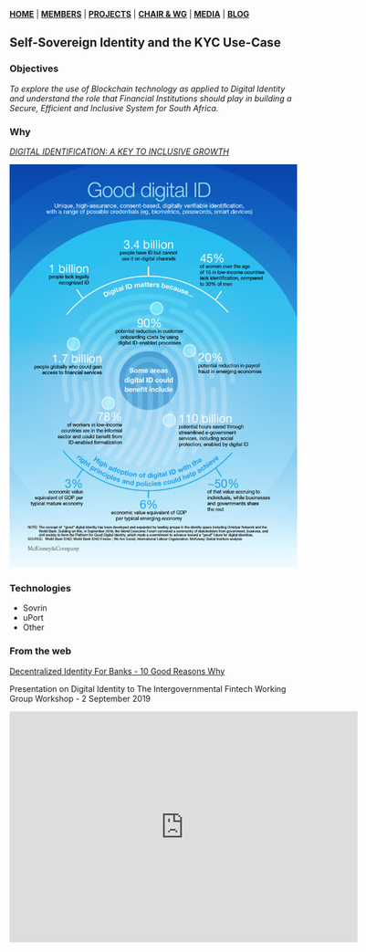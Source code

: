 [**HOME**](https://www.safbc.co.za) | [**MEMBERS**](/members/) | [**PROJECTS**](/projects/) | [**CHAIR & WG**](/committees/) | [**MEDIA**](/media/) | [**BLOG**](/blog/)

## Self-Sovereign Identity and the KYC Use-Case

### Objectives

_To explore the use of Blockchain technology as applied to Digital Identity and understand the role that Financial Institutions should play in building a Secure, Efficient and Inclusive System for South Africa._

### Why

[_DIGITAL IDENTIFICATION: A KEY TO INCLUSIVE GROWTH_](https://www.mckinsey.com/featured-insights/innovation-and-growth/the-value-of-digital-id-for-the-global-economy-and-society)

![Benifits of Good Digital ID](/projects/kyc/files//McKinseyGoodID.png)

### Technologies

- Sovrin
- uPort
- Other

### From the web

[Decentralized Identity For Banks - 10 Good Reasons Why](</media/files/Decentralized-Identity-For-Banks.pdf>)

Presentation on Digital Identity to The Intergovernmental Fintech Working Group Workshop - 2 September 2019

<iframe src="https://bankservafrica0-my.sharepoint.com/personal/garyd_bankservafrica_com/_layouts/15/Doc.aspx?sourcedoc={99d22366-9cdf-462f-a41a-0bfc77f3dbaa}&amp;action=embedview&amp;wdAr=1.6" width="610px" height="405px" frameborder="0">This is an embedded <a target="_blank" href="https://office.com">Microsoft Office</a> presentation, powered by <a target="_blank" href="https://office.com/webapps">Office</a>.</iframe>
